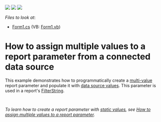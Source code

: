 <!-- default badges list -->
![](https://img.shields.io/endpoint?url=https://codecentral.devexpress.com/api/v1/VersionRange/128598471/20.1.3%2B)
[![](https://img.shields.io/badge/Open_in_DevExpress_Support_Center-FF7200?style=flat-square&logo=DevExpress&logoColor=white)](https://supportcenter.devexpress.com/ticket/details/T236094)
[![](https://img.shields.io/badge/📖_How_to_use_DevExpress_Examples-e9f6fc?style=flat-square)](https://docs.devexpress.com/GeneralInformation/403183)
<!-- default badges end -->
<!-- default file list -->
*Files to look at*:

* [Form1.cs](./CS/MultiValueParametersExample/Form1.cs) (VB: [Form1.vb](./VB/MultiValueParametersExample/Form1.vb))
<!-- default file list end -->
# How to assign multiple values to a report parameter from a connected data source

<p>This example demonstrates how to programmatically create a <a href="https://docs.devexpress.com/XtraReports/9998/detailed-guide-to-devexpress-reporting/shape-report-data/use-report-parameters/multi-value-report-parameters">multi-value</a> report parameter and populate it with <a href="https://docs.devexpress.com/XtraReports/401662/detailed-guide-to-devexpress-reporting/shape-report-data/use-report-parameters/report-parameters-with-predefined-dynamic-values">data source values</a>. This parameter is used in a report's <a href="https://docs.devexpress.com/XtraReports/DevExpress.XtraReports.UI.XtraReportBase.FilterString">FilterString</a>.<p/>
<br/>
<p><i>To learn how to create a report parameter with <a href="https://docs.devexpress.com/XtraReports/401661/detailed-guide-to-devexpress-reporting/shape-report-data/use-report-parameters/report-parameters-with-predefined-static-values">static values</a>, see <a href="https://www.devexpress.com/Support/Center/p/T355030">How to assign multiple values to a report parameter</a>.</p></i>


